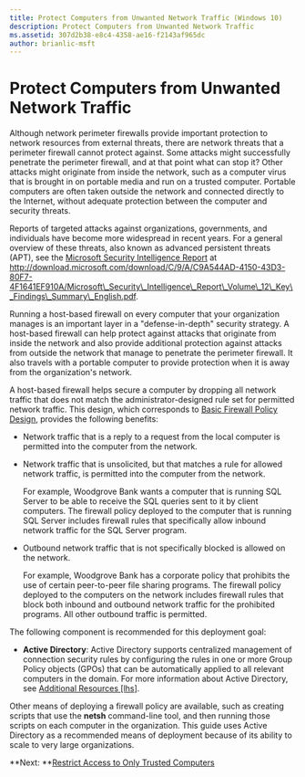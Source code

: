 ```yaml
---
title: Protect Computers from Unwanted Network Traffic (Windows 10)
description: Protect Computers from Unwanted Network Traffic
ms.assetid: 307d2b38-e8c4-4358-ae16-f2143af965dc
author: brianlic-msft
---
```


# Protect Computers from Unwanted Network Traffic


Although network perimeter firewalls provide important protection to network resources from external threats, there are network threats that a perimeter firewall cannot protect against. Some attacks might successfully penetrate the perimeter firewall, and at that point what can stop it? Other attacks might originate from inside the network, such as a computer virus that is brought in on portable media and run on a trusted computer. Portable computers are often taken outside the network and connected directly to the Internet, without adequate protection between the computer and security threats.

Reports of targeted attacks against organizations, governments, and individuals have become more widespread in recent years. For a general overview of these threats, also known as advanced persistent threats (APT), see the [Microsoft Security Intelligence Report](http://download.microsoft.com/download/C/9/A/C9A544AD-4150-43D3-80F7-4F1641EF910A/Microsoft_Security_Intelligence_Report_Volume_12_Key_Findings_Summary_English.pdf) at http://download.microsoft.com/download/C/9/A/C9A544AD-4150-43D3-80F7-4F1641EF910A/Microsoft\_Security\_Intelligence\_Report\_Volume\_12\_Key\_Findings\_Summary\_English.pdf.

Running a host-based firewall on every computer that your organization manages is an important layer in a "defense-in-depth" security strategy. A host-based firewall can help protect against attacks that originate from inside the network and also provide additional protection against attacks from outside the network that manage to penetrate the perimeter firewall. It also travels with a portable computer to provide protection when it is away from the organization's network.

A host-based firewall helps secure a computer by dropping all network traffic that does not match the administrator-designed rule set for permitted network traffic. This design, which corresponds to [Basic Firewall Policy Design](0c75637e-86b7-4fb3-9910-04c5cf186305), provides the following benefits:

-   Network traffic that is a reply to a request from the local computer is permitted into the computer from the network.

-   Network traffic that is unsolicited, but that matches a rule for allowed network traffic, is permitted into the computer from the network.

    For example, Woodgrove Bank wants a computer that is running SQL Server to be able to receive the SQL queries sent to it by client computers. The firewall policy deployed to the computer that is running SQL Server includes firewall rules that specifically allow inbound network traffic for the SQL Server program.

-   Outbound network traffic that is not specifically blocked is allowed on the network.

    For example, Woodgrove Bank has a corporate policy that prohibits the use of certain peer-to-peer file sharing programs. The firewall policy deployed to the computers on the network includes firewall rules that block both inbound and outbound network traffic for the prohibited programs. All other outbound traffic is permitted.

The following component is recommended for this deployment goal:

-   **Active Directory**: Active Directory supports centralized management of connection security rules by configuring the rules in one or more Group Policy objects (GPOs) that can be automatically applied to all relevant computers in the domain. For more information about Active Directory, see [Additional Resources \[lhs\]](508b3d05-e9c9-4df9-bae4-750d4ad03302).

Other means of deploying a firewall policy are available, such as creating scripts that use the **netsh** command-line tool, and then running those scripts on each computer in the organization. This guide uses Active Directory as a recommended means of deployment because of its ability to scale to very large organizations.

**Next: **[Restrict Access to Only Trusted Computers](29805c5c-a8e4-4600-86b9-7abb9a068919)

 

 





